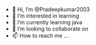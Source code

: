- 👋 Hi, I’m @Pradeepkumar2003
- 👀 I’m interested in learning
- 🌱 I’m currently learning java
- 💞️ I’m looking to collaborate on 
- 📫 How to reach me ...

<!---
Pradeepkumar2003/Pradeepkumar2003 is a ✨ special ✨ repository because its `README.md` (this file) appears on your GitHub profile.
You can click the Preview link to take a look at your changes.
--->
                
